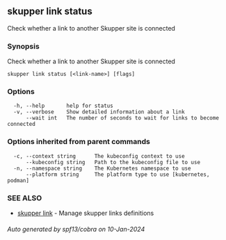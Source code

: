 ## skupper link status

Check whether a link to another Skupper site is connected

### Synopsis

Check whether a link to another Skupper site is connected

```
skupper link status [<link-name>] [flags]
```

### Options

```
  -h, --help       help for status
  -v, --verbose    Show detailed information about a link
      --wait int   The number of seconds to wait for links to become connected
```

### Options inherited from parent commands

```
  -c, --context string      The kubeconfig context to use
      --kubeconfig string   Path to the kubeconfig file to use
  -n, --namespace string    The Kubernetes namespace to use
      --platform string     The platform type to use [kubernetes, podman]
```

### SEE ALSO

* [skupper link](skupper_link.md)	 - Manage skupper links definitions

###### Auto generated by spf13/cobra on 10-Jan-2024
